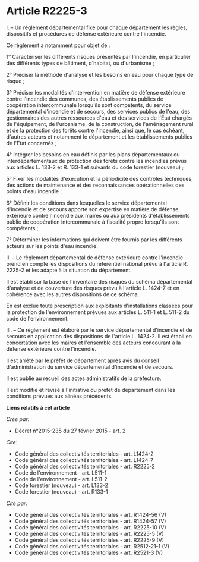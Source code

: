 # Article R2225-3

I. – Un règlement départemental fixe pour chaque département les règles, dispositifs et procédures de défense extérieure
contre l'incendie.

Ce règlement a notamment pour objet de :

1° Caractériser les différents risques présentés par l'incendie, en particulier des différents types de bâtiment, d'habitat,
ou d'urbanisme ;

2° Préciser la méthode d'analyse et les besoins en eau pour chaque type de risque ;

3° Préciser les modalités d'intervention en matière de défense extérieure contre l'incendie des communes, des établissements
publics de coopération intercommunale lorsqu'ils sont compétents, du service départemental d'incendie et de secours, des
services publics de l'eau, des gestionnaires des autres ressources d'eau et des services de l'Etat chargés de l'équipement,
de l'urbanisme, de la construction, de l'aménagement rural et de la protection des forêts contre l'incendie, ainsi que, le
cas échéant, d'autres acteurs et notamment le département et les établissements publics de l'Etat concernés ;

4° Intégrer les besoins en eau définis par les plans départementaux ou interdépartementaux de protection des forêts contre
les incendies prévus aux articles L. 133-2 et R. 133-1 et suivants du code forestier (nouveau) ;

5° Fixer les modalités d'exécution et la périodicité des contrôles techniques, des actions de maintenance et des
reconnaissances opérationnelles des points d'eau incendie ;

6° Définir les conditions dans lesquelles le service départemental d'incendie et de secours apporte son expertise en matière
de défense extérieure contre l'incendie aux maires ou aux présidents d'établissements public de coopération intercommunale à
fiscalité propre lorsqu'ils sont compétents ;

7° Déterminer les informations qui doivent être fournis par les différents acteurs sur les points d'eau incendie.

II. – Le règlement départemental de défense extérieure contre l'incendie prend en compte les dispositions du référentiel
national prévu à l'article R. 2225-2 et les adapte à la situation du département.

Il est établi sur la base de l'inventaire des risques du schéma départemental d'analyse et de couverture des risques prévu à
l'article L. 1424-7 et en cohérence avec les autres dispositions de ce schéma.

En est exclue toute prescription aux exploitants d'installations classées pour la protection de l'environnement prévues aux
articles L. 511-1 et L. 511-2 du code de l'environnement.

III. – Ce règlement est élaboré par le service départemental d'incendie et de secours en application des dispositions de
l'article L. 1424-2. Il est établi en concertation avec les maires et l'ensemble des acteurs concourant à la défense
extérieure contre l'incendie.

Il est arrêté par le préfet de département après avis du conseil d'administration du service départemental d'incendie et de
secours.

Il est publié au recueil des actes administratifs de la préfecture.

Il est modifié et révisé à l'initiative du préfet de département dans les conditions prévues aux alinéas précédents.

**Liens relatifs à cet article**

_Créé par_:

  - Décret n°2015-235 du 27 février 2015 - art. 2

_Cite_:

  - Code général des collectivités territoriales - art. L1424-2
  - Code général des collectivités territoriales - art. L1424-7
  - Code général des collectivités territoriales - art. R2225-2
  - Code de l'environnement - art. L511-1
  - Code de l'environnement - art. L511-2
  - Code forestier (nouveau) - art. L133-2
  - Code forestier (nouveau) - art. R133-1

_Cité par_:

  - Code général des collectivités territoriales - art. R1424-56 (V)
  - Code général des collectivités territoriales - art. R1424-57 (V)
  - Code général des collectivités territoriales - art. R2225-10 (V)
  - Code général des collectivités territoriales - art. R2225-5 (V)
  - Code général des collectivités territoriales - art. R2225-9 (V)
  - Code général des collectivités territoriales - art. R2512-21-1 (V)
  - Code général des collectivités territoriales - art. R2521-3 (V)
